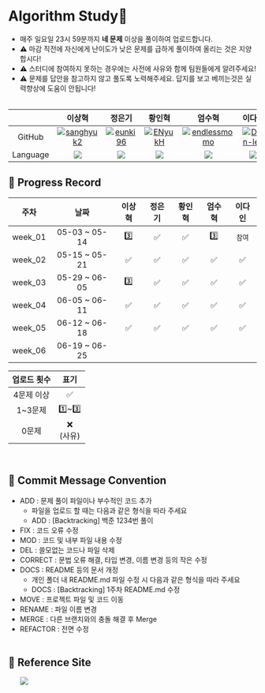 # Algorithm Study📝
- 매주 일요일 23시 59분까지 <b>네 문제</b> 이상을 풀이하여 업로드합니다.</br>
- ⚠️ 마감 직전에 자신에게 난이도가 낮은 문제를 급하게 풀이하여 올리는 것은 지양합시다!</br>
- ⚠️ 스터디에 참여하지 못하는 경우에는 사전에 사유와 함께 팀원들에게 알려주세요!
- ⚠️ 문제를 답안을 참고하지 않고 풀도록 노력해주세요. 답지를 보고 베끼는것은 실력향상에 도움이 안됩니다!
<br></br>

|  | 이상혁 | 정은기 | 황인혁 | 엄수혁 | 이다인 |
| :---: | :---: | :---: | :---: | :---: | :---: |
| GitHub | [![sanghyuk2](https://github.com/sanghyuk2.png?width=200px)](https://github.com/sanghyuk2) | [![eunki96](https://github.com/eunki96.png?width=200px)](https://github.com/eunki96) | [![ENyukH](https://github.com/ENyukH.png?width=200px)](https://github.com/ENyukH) |[![endlessmomo](https://github.com/endlessmomo.png?width=200px)](https://github.com/endlessmomo) |[![Dain-lee](https://github.com/dain-lee.png?width=200px)](https://github.com/dain-lee)
| Language | <img src="https://img.shields.io/badge/Java-007396?style=for-the-badge&logo=java&logoColor=white"> | <img src="https://img.shields.io/badge/Java-007396?style=for-the-badge&logo=java&logoColor=white"> | <img src="https://img.shields.io/badge/Java-007396?style=for-the-badge&logo=java&logoColor=white"> | <img src="https://img.shields.io/badge/Java-007396?style=for-the-badge&logo=java&logoColor=white"> | <img src="https://img.shields.io/badge/Python-007396?style=for-the-badge&logo=java&logoColor=white">


## 📍 Progress Record
|   주차    |      날짜       | 이상혁 | 정은기 | 황인혁 | 엄수혁 | 이다인 |
|:-------:|:-------------:|:-------:|:---------:|:--------:|:--------:|:--------:|
| week_01 | 05-03 ~ 05-14 |     3️⃣     |     ✅     |     ✅     |     3️⃣     |     `참여`     |
| week_02 | 05-15 ~ 05-21 |     ✅     |     ✅      |    ✅     |     ✅     |     ✅     |
| week_03 | 05-29 ~ 06-05 |     3️⃣     |     ✅      |    ✅     |     ✅     |     ✅     |
| week_04 | 06-05 ~ 06-11 |     ✅     |     ✅      |    ✅     |     ✅     |     ✅     |
| week_05 | 06-12 ~ 06-18 |     ✅     |     ✅      |    ✅     |     ✅     |     ✅     |
| week_06 | 06-19 ~ 06-25 |          |           |         |          |          |

| 업로드 횟수 | 표기 |
| :---: | :---: |
| 4문제 이상 | ✅ |
| 1~3문제 | 1️⃣~3️⃣ |
| 0문제 | ❌ <br/>(사유) |

<br>

## 📍 Commit Message Convention
- ADD : 문제 풀이 파일이나 부수적인 코드 추가
  - 파일을 업로드 할 때는 다음과 같은 형식을 따라 주세요
  - ADD : [Backtracking] 백준 1234번 풀이
- FIX : 코드 오류 수정
- MOD : 코드 및 내부 파일 내용 수정
- DEL : 쓸모없는 코드나 파일 삭제
- CORRECT : 문법 오류 해결, 타입 변경, 이름 변경 등의 작은 수정
- DOCS : README 등의 문서 개정
  - 개인 폴더 내 README.md 파일 수정 시 다음과 같은 형식을 따라 주세요
  - DOCS : [Backtracking] 1주차 README.md 수정
- MOVE : 프로젝트 파일 및 코드 이동
- RENAME : 파일 이름 변경
- MERGE : 다른 브랜치와의 충돌 해결 후 Merge
- REFACTOR : 전면 수정
<br></br>

## 📍 Reference Site
&nbsp;&nbsp;&nbsp;&nbsp;&nbsp; <a href="https://www.notion.so/e880d48f62164ae799dba80bff82591e"><img src="https://img.shields.io./badge/Notion-000000?style=for-the-badge&logo=notion&logoColor=white"></a>

